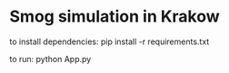 # Smog simulation in Krakow

to install dependencies: pip install -r requirements.txt

to run: python App.py

